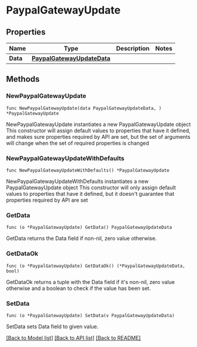 # PaypalGatewayUpdate

## Properties

Name | Type | Description | Notes
------------ | ------------- | ------------- | -------------
**Data** | [**PaypalGatewayUpdateData**](PaypalGatewayUpdateData.md) |  | 

## Methods

### NewPaypalGatewayUpdate

`func NewPaypalGatewayUpdate(data PaypalGatewayUpdateData, ) *PaypalGatewayUpdate`

NewPaypalGatewayUpdate instantiates a new PaypalGatewayUpdate object
This constructor will assign default values to properties that have it defined,
and makes sure properties required by API are set, but the set of arguments
will change when the set of required properties is changed

### NewPaypalGatewayUpdateWithDefaults

`func NewPaypalGatewayUpdateWithDefaults() *PaypalGatewayUpdate`

NewPaypalGatewayUpdateWithDefaults instantiates a new PaypalGatewayUpdate object
This constructor will only assign default values to properties that have it defined,
but it doesn't guarantee that properties required by API are set

### GetData

`func (o *PaypalGatewayUpdate) GetData() PaypalGatewayUpdateData`

GetData returns the Data field if non-nil, zero value otherwise.

### GetDataOk

`func (o *PaypalGatewayUpdate) GetDataOk() (*PaypalGatewayUpdateData, bool)`

GetDataOk returns a tuple with the Data field if it's non-nil, zero value otherwise
and a boolean to check if the value has been set.

### SetData

`func (o *PaypalGatewayUpdate) SetData(v PaypalGatewayUpdateData)`

SetData sets Data field to given value.



[[Back to Model list]](../README.md#documentation-for-models) [[Back to API list]](../README.md#documentation-for-api-endpoints) [[Back to README]](../README.md)


